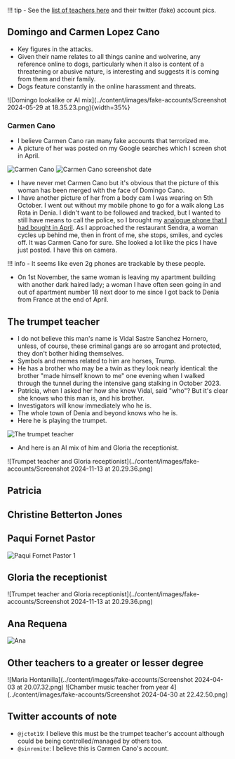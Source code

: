 !!! tip
    - See the [list of teachers here](../timeline/early-years/2015.md#first-class-of-january) and their twitter (fake) account pics.

## Domingo and Carmen Lopez Cano

- Key figures in the attacks.
- Given their name relates to all things canine and wolverine, any reference online to dogs, particularly when it also is content of a threatening or abusive nature, is interesting and suggests it is coming from them and their family.
- Dogs feature constantly in the online harassment and threats.

![Domingo lookalike or AI mix](../content/images/fake-accounts/Screenshot 2024-05-29 at 18.35.23.png){width=35%}

### Carmen Cano

- I believe Carmen Cano ran many fake accounts that terrorized me.
- A picture of her was posted on my Google searches which I screen shot in April.

![Carmen Cano](../content/images/google-searches/carmen-cano.JPG)
![Carmen Cano screenshot date](../content/images/google-searches/carmen-cano-date.JPG)

- I have never met Carmen Cano but it's obvious that the picture of this woman has been merged with the face of Domingo Cano.
- I have another picture of her from a body cam I was wearing on 5th October. I went out without my mobile phone to go for a walk along Las Rota in Denia. I didn't want to be followed and tracked, but I wanted to still have means to call the police, so I brought my [analogue phone that I had bought in April](../timeline/2024/april.md#i-get-an-orange-sim). As I approached the restaurant Sendra, a woman cycles up behind me, then in front of me, she stops, smiles, and cycles off. It was Carmen Cano for sure. She looked a lot like the pics I have just posted. I have this on camera.

!!! info
    - It seems like even 2g phones are trackable by these people.

- On 1st November, the same woman is leaving my apartment building with another dark haired lady; a woman I have often seen going in and out of apartment number 18 next door to me since I got back to Denia from France at the end of April.

## The trumpet teacher

- I do not believe this man's name is Vidal Sastre Sanchez Hornero, unless, of course, these criminal gangs are so arrogant and protected, they don't bother hiding themselves.
- Symbols and memes related to him are horses, Trump.
- He has a brother who may be a twin as they look nearly identical: the brother "made himself known to me" one evening when I walked through the tunnel during the intensive gang stalking in October 2023.
- Patricia, when I asked her how she knew Vidal, said "who"? But it's clear she knows who this man is, and his brother.
- Investigators will know immediately who he is.
- The whole town of Denia and beyond knows who he is.
- Here he is playing the trumpet.

![The trumpet teacher](../content/images/youtube-video.png)

- And here is an AI mix of him and Gloria the receptionist.

![Trumpet teacher and Gloria receptionist](../content/images/fake-accounts/Screenshot 2024-11-13 at 20.29.36.png)

## Patricia



## Christine Betterton Jones



## Paqui Fornet Pastor

![Paqui Fornet Pastor 1](../content/images/fake-accounts/paqui1.png)

## Gloria the receptionist

![Trumpet teacher and Gloria receptionist](../content/images/fake-accounts/Screenshot 2024-11-13 at 20.29.36.png)

## Ana Requena 

![Ana](../content/images/fake-accounts/GZ69WCMXQAEQdzB.png)

## Other teachers to a greater or lesser degree

![Maria Hontanilla](../content/images/fake-accounts/Screenshot 2024-04-03 at 20.07.32.png)
![Chamber music teacher from year 4](../content/images/fake-accounts/Screenshot 2024-04-30 at 22.42.50.png)

## Twitter accounts of note

- `@jctot19`: I believe this must be the trumpet teacher's account although could be being controlled/managed by others too.
- `@sinremite`: I believe this is Carmen Cano's account.


